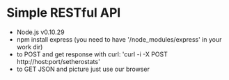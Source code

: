 Simple RESTful API
=======

* Node.js v0.10.29
* npm install express (you need to have '/node_modules/express' in your work dir)
* to POST and get response with curl: 'curl -i -X POST http://host:port/setherostats'
* to GET JSON and picture just use our browser